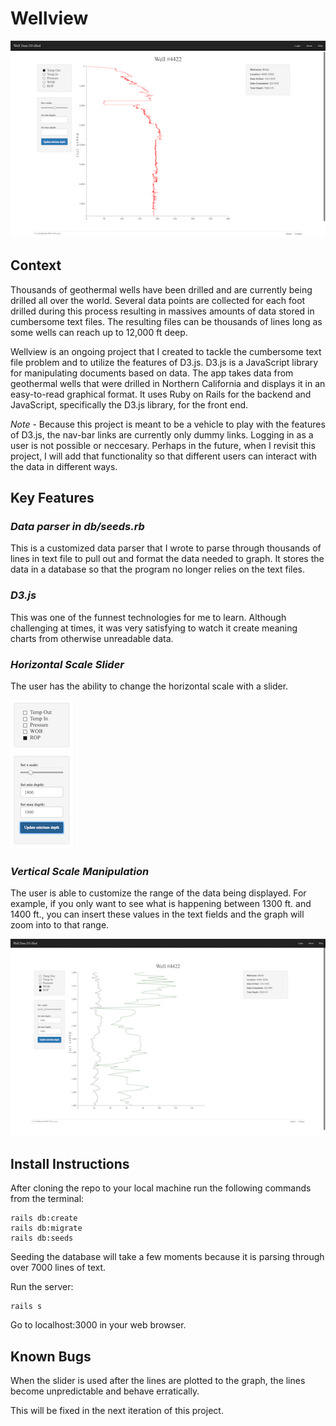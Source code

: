 # Wellview

![Initial screen](screenshots/main.png "Initial screen")

## Context
Thousands of geothermal wells have been drilled and are currently being drilled all over the world. Several data points are collected for each foot drilled during this process resulting in massives amounts of data stored in cumbersome text files. The resulting files can be thousands of lines long as some wells can reach up to 12,000 ft deep.
 
Wellview is an ongoing project that I created to tackle the cumbersome text file problem and to utilize the features of D3.js. D3.js is a JavaScript library for manipulating documents based on data. The app takes data from geothermal wells that were drilled in Northern California and displays it in an easy-to-read graphical format. It uses Ruby on Rails for the backend and JavaScript, specifically the D3.js library, for the front end.

*Note* -
Because this project is meant to be a vehicle to play with the features of D3.js, the nav-bar links are currently only dummy links. Logging in as a user is not possible or neccesary. Perhaps in the future, when I revisit this project, I will add that functionality so that different users can interact with the data in different ways.

## Key Features

### *Data parser in db/seeds.rb*
This is a customized data parser that I wrote to parse through thousands of lines in text file to pull out and format the data needed to graph. It stores the data in a database so that the program no longer relies on the text files.

### *D3.js*
This was one of the funnest technologies for me to learn. Although challenging at times, it was very satisfying to watch it create meaning charts from otherwise unreadable data.

### *Horizontal Scale Slider*
The user has the ability to change the horizontal scale with a slider.

![controls](screenshots/Controls.png "Horizontal and vertical scale controls")


### *Vertical Scale Manipulation*
The user is able to customize the range of the data being displayed. For example, if you only want to see what is happening between 1300 ft. and 1400 ft., you can insert these values in the text fields and the graph will zoom into to that range.

![controls](screenshots/Zoom2Params.png "Horizontal and vertical scale controls")

## Install Instructions
After cloning the repo to your local machine run the following commands from the terminal:

    rails db:create
    rails db:migrate
    rails db:seeds

Seeding the database will take a few moments because it is parsing through over 7000 lines of text.

Run the server:

    rails s

Go to localhost:3000 in your web browser.

## Known Bugs
When the slider is used after the lines are plotted to the graph, the lines become unpredictable and behave erratically.

This will be fixed in the next iteration of this project.

